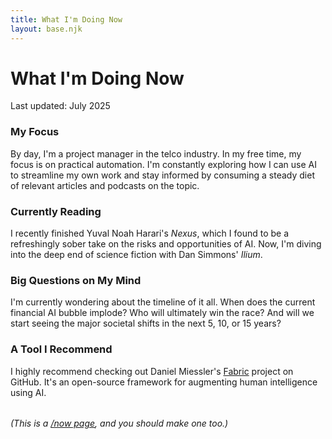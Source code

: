 ```yaml
---
title: What I'm Doing Now
layout: base.njk
---
```


<div class="page-content">
  <h1>What I'm Doing Now</h1>
  <p class="last-updated">Last updated: July 2025</p>

  <h3>My Focus</h3>
  <p>By day, I'm a project manager in the telco industry. In my free time, my focus is on practical automation. I'm constantly exploring how I can use AI to streamline my own work and stay informed by consuming a steady diet of relevant articles and podcasts on the topic.</p>

  <h3>Currently Reading</h3>
  <p>I recently finished Yuval Noah Harari's <em>Nexus</em>, which I found to be a refreshingly sober take on the risks and opportunities of AI. Now, I'm diving into the deep end of science fiction with Dan Simmons' <em>Ilium</em>.</p>
    
  <h3>Big Questions on My Mind</h3>
  <p>I'm currently wondering about the timeline of it all. When does the current financial AI bubble implode? Who will ultimately win the race? And will we start seeing the major societal shifts in the next 5, 10, or 15 years?</p>

  <h3>A Tool I Recommend</h3>
  <p>I highly recommend checking out Daniel Miessler's <a href="https://github.com/danielmiessler/Fabric" target="_blank" rel="noopener noreferrer">Fabric</a> project on GitHub. It's an open-source framework for augmenting human intelligence using AI.</p>

  <p style="margin-top: 2rem; font-style: italic;">(This is a <a href="https://nownownow.com/about" target="_blank" rel="noopener noreferrer">/now page</a>, and you should make one too.)</p>
</div>
